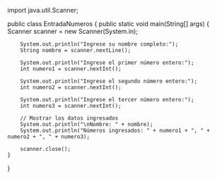 import java.util.Scanner;

public class EntradaNumeros {
    public static void main(String[] args) {
        Scanner scanner = new Scanner(System.in);

        System.out.println("Ingrese su nombre completo:");
        String nombre = scanner.nextLine();

        System.out.println("Ingrese el primer número entero:");
        int numero1 = scanner.nextInt();

        System.out.println("Ingrese el segundo número entero:");
        int numero2 = scanner.nextInt();

        System.out.println("Ingrese el tercer número entero:");
        int numero3 = scanner.nextInt();

        // Mostrar los datos ingresados
        System.out.println("\nNombre: " + nombre);
        System.out.println("Números ingresados: " + numero1 + ", " + numero2 + ", " + numero3);

        scanner.close();
    }
}
